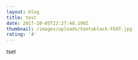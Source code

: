 ```yaml
---
layout: blog
title: test
date: 2017-10-05T22:27:48.198Z
thumbnail: /images/uploads/Vantablack-FEAT.jpg
rating: '4'
---
```

tset
